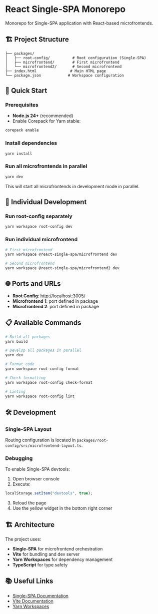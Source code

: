 # React Single-SPA Monorepo

Monorepo for Single-SPA application with React-based microfrontends.

## 🏗️ Project Structure

```
├── packages/
│   ├── root-config/          # Root configuration (Single-SPA)
│   ├── microfrontend/        # First microfrontend
│   └── microfrontend2/       # Second microfrontend
├── index.html               # Main HTML page
└── package.json            # Workspace configuration
```

## 🚀 Quick Start

### Prerequisites

- **Node.js 24+** (recommended)
- Enable Corepack for Yarn stable:

```bash
corepack enable
```

### Install dependencies

```bash
yarn install
```

### Run all microfrontends in parallel

```bash
yarn dev
```

This will start all microfrontends in development mode in parallel.

## 🔧 Individual Development

### Run root-config separately

```bash
yarn workspace root-config dev
```

### Run individual microfrontend

```bash
# First microfrontend
yarn workspace @react-single-spa/microfrontend dev

# Second microfrontend
yarn workspace @react-single-spa/microfrontend2 dev
```

## 🌐 Ports and URLs

- **Root Config**: http://localhost:3005/
- **Microfrontend 1**: port defined in package
- **Microfrontend 2**: port defined in package

## 📋 Available Commands

```bash
# Build all packages
yarn build

# Develop all packages in parallel
yarn dev

# Format code
yarn workspace root-config format

# Check formatting
yarn workspace root-config check-format

# Linting
yarn workspace root-config lint
```

## 🛠️ Development

### Single-SPA Layout

Routing configuration is located in `packages/root-config/src/microfrontend-layout.ts`.

### Debugging

To enable Single-SPA devtools:

1. Open browser console
2. Execute:

```js
localStorage.setItem("devtools", true);
```

3. Reload the page
4. Use the yellow widget in the bottom right corner

## 🏗️ Architecture

The project uses:

- **Single-SPA** for microfrontend orchestration
- **Vite** for bundling and dev server
- **Yarn Workspaces** for dependency management
- **TypeScript** for type safety

## 📚 Useful Links

- [Single-SPA Documentation](https://single-spa.js.org/)
- [Vite Documentation](https://vitejs.dev/)
- [Yarn Workspaces](https://yarnpkg.com/features/workspaces)
